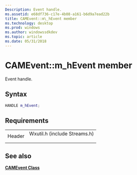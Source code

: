 ```yaml
---
Description: Event handle.
ms.assetid: e68df736-c17e-4b08-a161-b6d9a7ead22b
title: CAMEvent::m\_hEvent member
ms.technology: desktop
ms.prod: windows
ms.author: windowssdkdev
ms.topic: article
ms.date: 05/31/2018
---
```


# CAMEvent::m\_hEvent member

Event handle.

## Syntax


```C++
HANDLE m_hEvent;
```



## Requirements



|                   |                                                                                                         |
|-------------------|---------------------------------------------------------------------------------------------------------|
| Header<br/> | <dl> <dt>Wxutil.h (include Streams.h)</dt> </dl> |



## See also

<dl> <dt>

[**CAMEvent Class**](camevent.md)
</dt> </dl>

 

 




